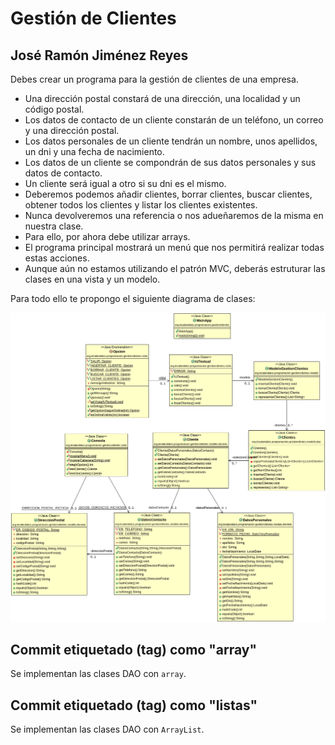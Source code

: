# Gestión de Clientes
## José Ramón Jiménez Reyes

Debes crear un programa para la gestión de clientes de una empresa.

- Una dirección postal constará de una dirección, una localidad y un código postal.
- Los datos de contacto de un cliente constarán de un teléfono, un correo y una dirección postal.
- Los datos personales de un cliente tendrán un nombre, unos apellidos, un dni y una fecha de nacimiento.
- Los datos de un cliente se compondrán de sus datos personales y sus datos de contacto.
- Un cliente será igual a otro si su dni es el mismo.
- Deberemos podemos añadir clientes, borrar clientes, buscar clientes, obtener todos los clientes y listar los clientes existentes.
- Nunca devolveremos una referencia o nos adueñaremos de la misma en nuestra clase.
- Para ello, por ahora debe utilizar arrays.
- El programa principal mostrará un menú que nos permitirá realizar todas estas acciones.
- Aunque aún no estamos utilizando el patrón MVC, deberás estruturar las clases en una vista y un modelo.

Para todo ello te propongo el siguiente diagrama de clases:

![Diagrama de clases para GestioClientes](src/main/resources/gestionClientes.png)

## Commit etiquetado (tag) como "array"
Se implementan las clases DAO con `array`.

## Commit etiquetado (tag) como "listas"
Se implementan las clases DAO con `ArrayList`.